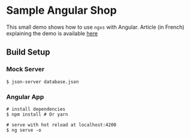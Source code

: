 # Sample Angular Shop

This small demo shows how to use `ngxs` with Angular.
Article (in French) explaining the demo is available [here](https://medium.com/@nioperas06/partagez-des-donn%C3%A9es-entre-vos-composants-angular-une-boutique-en-ligne-avec-ngxs-ce76dc211daf)

## Build Setup

### Mock Server
```
$ json-server database.json
```

### Angular App
```
# install dependencies
$ npm install # Or yarn

# serve with hot reload at localhost:4200
$ ng serve -o
```